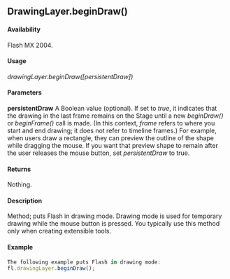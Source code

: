 ## DrawingLayer.beginDraw()

#### Availability

Flash MX 2004.

#### Usage

*drawingLayer.beginDraw([persistentDraw])*

#### Parameters

**persistentDraw** A Boolean value (optional). If set to *true*, it indicates that the drawing in the last frame remains on the Stage until a new *beginDraw()* or *beginFrame()* call is made. (In this context, *frame* refers to where you start and end drawing; it does not refer to timeline frames.) For example, when users draw a rectangle, they can preview the outline of the shape while dragging the mouse. If you want that preview shape to remain after the user releases the mouse button, set *persistentDraw* to true.

#### Returns

Nothing.

#### Description

Method; puts Flash in drawing mode. Drawing mode is used for temporary drawing while the mouse button is pressed. You typically use this method only when creating extensible tools.

#### Example

```javascript
The following example puts Flash in drawing mode:
fl.drawingLayer.beginDraw();

```
